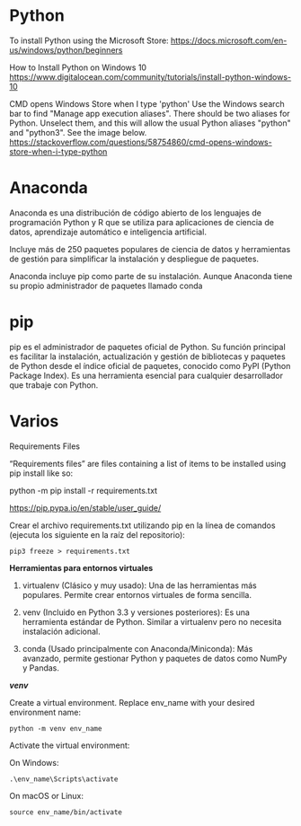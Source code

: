 # Python



To install Python using the Microsoft Store:
https://docs.microsoft.com/en-us/windows/python/beginners


How to Install Python on Windows 10
https://www.digitalocean.com/community/tutorials/install-python-windows-10


CMD opens Windows Store when I type 'python'
Use the Windows search bar to find "Manage app execution aliases". There should be two aliases for Python. Unselect them, and this will allow the usual Python aliases "python" and "python3". See the image below.
https://stackoverflow.com/questions/58754860/cmd-opens-windows-store-when-i-type-python

# Anaconda

Anaconda es una distribución de código abierto de los lenguajes de programación Python y R que se utiliza para aplicaciones de ciencia de datos, aprendizaje automático e inteligencia artificial.

Incluye más de 250 paquetes populares de ciencia de datos y herramientas de gestión para simplificar la instalación y despliegue de paquetes.

Anaconda incluye pip como parte de su instalación. Aunque Anaconda tiene su propio administrador de paquetes llamado conda

# pip

pip es el administrador de paquetes oficial de Python. Su función principal es facilitar la instalación, actualización y gestión de bibliotecas y paquetes de Python desde el índice oficial de paquetes, conocido como PyPI (Python Package Index). Es una herramienta esencial para cualquier desarrollador que trabaje con Python.


# Varios

Requirements Files

“Requirements files” are files containing a list of items to be installed using pip install like so:

python -m pip install -r requirements.txt

https://pip.pypa.io/en/stable/user_guide/

Crear el archivo requirements.txt utilizando pip en la línea de comandos (ejecuta los siguiente en la raíz del repositorio):

```
pip3 freeze > requirements.txt
```




**Herramientas para entornos virtuales**

1. virtualenv (Clásico y muy usado):
Una de las herramientas más populares.
Permite crear entornos virtuales de forma sencilla.

2. venv (Incluido en Python 3.3 y versiones posteriores):
Es una herramienta estándar de Python.
Similar a virtualenv pero no necesita instalación adicional.

3. conda (Usado principalmente con Anaconda/Miniconda):
Más avanzado, permite gestionar Python y paquetes de datos como NumPy y Pandas.


***venv***

Create a virtual environment. Replace env_name with your desired environment name:

```
python -m venv env_name
```

Activate the virtual environment:

On Windows:

```
.\env_name\Scripts\activate

```

On macOS or Linux:

```
source env_name/bin/activate
```

